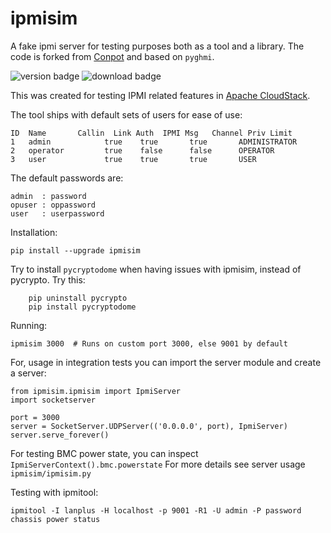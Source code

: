 # ipmisim

A fake ipmi server for testing purposes both as a tool and a library.
The code is forked from [Conpot](http://conpot.org/) and based on `pyghmi`.

![version badge](https://badge.fury.io/py/ipmisim.png) ![download badge](http://img.shields.io/pypi/dm/ipmisim.png)

This was created for testing IPMI related features in [Apache CloudStack](http://cloudstack.apache.org).

The tool ships with default sets of users for ease of use:

    ID  Name       Callin  Link Auth  IPMI Msg   Channel Priv Limit
    1   admin            true    true       true       ADMINISTRATOR
    2   operator         true    false      false      OPERATOR
    3   user             true    true       true       USER

The default passwords are:

    admin  : password
    opuser : oppassword
    user   : userpassword

Installation:

    pip install --upgrade ipmisim

Try to install `pycryptodome` when having issues with ipmisim, instead of pycrypto. Try this:
```
    pip uninstall pycrypto
    pip install pycryptodome
```

Running:

    ipmisim 3000  # Runs on custom port 3000, else 9001 by default

For, usage in integration tests you can import the server module and create a server:

    from ipmisim.ipmisim import IpmiServer
    import socketserver

    port = 3000
    server = SocketServer.UDPServer(('0.0.0.0', port), IpmiServer)
    server.serve_forever()

For testing BMC power state, you can inspect `IpmiServerContext().bmc.powerstate`
For more details see server usage `ipmisim/ipmisim.py`

Testing with ipmitool:

    ipmitool -I lanplus -H localhost -p 9001 -R1 -U admin -P password chassis power status
